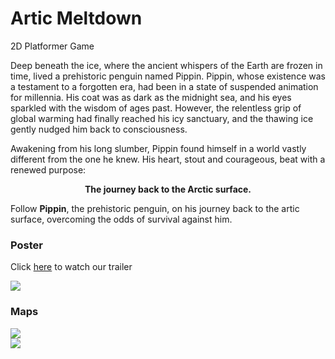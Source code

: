 <h1>Artic Meltdown</h1> 
<p>2D Platformer Game</p>
<p>Deep beneath the ice, where the ancient whispers of the Earth are frozen in time, lived a prehistoric penguin named Pippin. Pippin, whose existence was a testament to a forgotten era, had been in a state of suspended animation for millennia. His coat was as dark as the midnight sea, and his eyes sparkled with the wisdom of ages past. However, the relentless grip of global warming had finally reached his icy sanctuary, and the thawing ice gently nudged him back to consciousness.

Awakening from his long slumber, Pippin found himself in a world vastly different from the one he knew. His heart, stout and courageous, beat with a renewed purpose: 
  <div style="text-align:center;"><strong>The journey back to the Arctic surface.</strong></div></p>
<p>Follow <strong>Pippin</strong>, the prehistoric penguin, on his journey back to the artic surface, overcoming the odds of survival against him.</p>

<div class="poster">
  <h3 class="header">Poster</h3>
  <p>Click <a href="https://drive.google.com/file/d/1VuoiV9U26xbcJsAz3G-JJJTfVJaiXJs-/view?usp=drive_link">here</a> to watch our trailer</p>
  <img id="poster" src="https://github.com/LEESY02/ArcticMeltdown/assets/107560823/28e07acc-e315-486c-9118-c7e84bfcc9c9">
</div>
<div class="maps">
  <h3 class="header">Maps</h3>
  <img src="https://github.com/LEESY02/ArcticMeltdown/assets/107560823/c46b8196-7c00-433c-b3d8-ad59af792e8e"><br>
  <img src="https://github.com/LEESY02/ArcticMeltdown/assets/107560823/71ee5d39-5126-435c-84bf-79d23e00dbc4">
</div>
